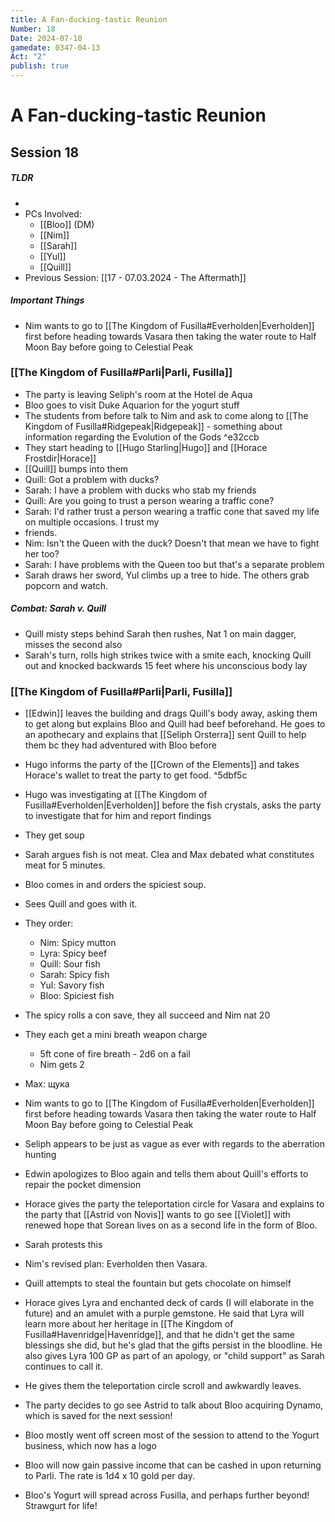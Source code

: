 ```yaml
---
title: A Fan-ducking-tastic Reunion
Number: 18
Date: 2024-07-10
gamedate: 0347-04-13
Act: "2"
publish: true
---
```


# A Fan-ducking-tastic Reunion

## Session 18

##### TLDR

-
- PCs Involved:
  - [[Bloo]] (DM)
  - [[Nim]]
  - [[Sarah]]
  - [[Yul]]
  - [[Quill]]
- Previous Session: [[17 - 07.03.2024 - The Aftermath]]

##### Important Things

- Nim wants to go to [[The Kingdom of Fusilla#Everholden|Everholden]] first before heading towards Vasara then taking the water route to Half Moon Bay before going to Celestial Peak

### [[The Kingdom of Fusilla#Parli|Parli, Fusilla]]

- The party is leaving Seliph's room at the Hotel de Aqua
- Bloo goes to visit Duke Aquarion for the yogurt stuff
- The students from before talk to Nim and ask to come along to [[The Kingdom of Fusilla#Ridgepeak|Ridgepeak]] - something about information regarding the Evolution of the Gods ^e32ccb
- They start heading to [[Hugo Starling|Hugo]] and [[Horace Frostdir|Horace]]
- [[Quill]] bumps into them
- Quill: Got a problem with ducks?
- Sarah: I have a problem with ducks who stab my friends
- Quill: Are you going to trust a person wearing a traffic cone?
- Sarah: I'd rather trust a person wearing a traffic cone that saved my life on multiple occasions. I trust my
- friends.
- Nim: Isn't the Queen with the duck? Doesn't that mean we have to fight her too?
- Sarah: I have problems with the Queen too but that's a separate problem
- Sarah draws her sword, Yul climbs up a tree to hide. The others grab popcorn and watch.

##### Combat: Sarah v. Quill

- Quill misty steps behind Sarah then rushes, Nat 1 on main dagger, misses the second also
- Sarah's turn, rolls high strikes twice with a smite each, knocking Quill out and knocked backwards 15 feet where his unconscious body lay

### [[The Kingdom of Fusilla#Parli|Parli, Fusilla]]

- [[Edwin]] leaves the building and drags Quill's body away, asking them to get along but explains Bloo and Quill had beef beforehand. He goes to an apothecary and explains that [[Seliph Orsterra]] sent Quill to help them bc they had adventured with Bloo before
- Hugo informs the party of the [[Crown of the Elements]] and takes Horace's wallet to treat the party to get food. ^5dbf5c
- Hugo was investigating at [[The Kingdom of Fusilla#Everholden|Everholden]] before the fish crystals, asks the party to investigate that for him and report findings
- They get soup
- Sarah argues fish is not meat. Clea and Max debated what constitutes meat for 5 minutes.
- Bloo comes in and orders the spiciest soup.
- Sees Quill and goes with it.
- They order:
  - Nim: Spicy mutton
  - Lyra: Spicy beef
  - Quill: Sour fish
  - Sarah: Spicy fish
  - Yul: Savory fish
  - Bloo: Spiciest fish
- The spicy rolls a con save, they all succeed and Nim nat 20
- They each get a mini breath weapon charge
  - 5ft cone of fire breath - 2d6 on a fail
  - Nim gets 2
- Max: щука
- Nim wants to go to [[The Kingdom of Fusilla#Everholden|Everholden]] first before heading towards Vasara then taking the water route to Half Moon Bay before going to Celestial Peak
- Seliph appears to be just as vague as ever with regards to the aberration hunting
- Edwin apologizes to Bloo again and tells them about Quill's efforts to repair the pocket dimension
- Horace gives the party the teleportation circle for Vasara and explains to the party that [[Astrid von Novis]] wants to go see [[Violet]] with renewed hope that Sorean lives on as a second life in the form of Bloo.
- Sarah protests this
- Nim's revised plan: Everholden then Vasara.
- Quill attempts to steal the fountain but gets chocolate on himself
- Horace gives Lyra and enchanted deck of cards (I will elaborate in the future) and an amulet with a purple gemstone. He said that Lyra will learn more about her heritage in [[The Kingdom of Fusilla#Havenridge|Havenridge]], and that he didn't get the same blessings she did, but he's glad that the gifts persist in the bloodline. He also gives Lyra 100 GP as part of an apology, or "child support" as Sarah continues to call it.
- He gives them the teleportation circle scroll and awkwardly leaves.
- The party decides to go see Astrid to talk about Bloo acquiring Dynamo, which is saved for the next session!

- Bloo mostly went off screen most of the session to attend to the Yogurt business, which now has a logo
- Bloo will now gain passive income that can be cashed in upon returning to Parli. The rate is 1d4 x 10 gold per day.
- Bloo's Yogurt will spread across Fusilla, and perhaps further beyond! Strawgurt for life!
